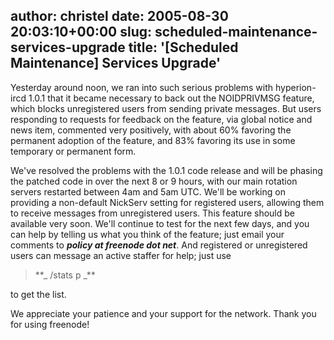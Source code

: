 author: christel
date: 2005-08-30 20:03:10+00:00
slug: scheduled-maintenance-services-upgrade
title: '[Scheduled Maintenance] Services Upgrade'
---
  Yesterday around noon, we ran into such serious problems with   hyperion-ircd 1.0.1 that it became necessary to back out the NOIDPRIVMSG   feature, which blocks unregistered users from sending private messages.    But users responding to requests for feedback on the feature, via global   notice and news item, commented very positively, with about 60% favoring   the permanent adoption of the feature, and 83% favoring its use in some   temporary or permanent form.

We've resolved the problems with the 1.0.1 code release and will be   phasing the patched code in over the next 8 or 9 hours, with our main   rotation servers restarted between 4am and 5am UTC.  We'll be working on   providing a non-default NickServ setting for registered users, allowing   them to receive messages from unregistered users. This feature should be   available very soon.  We'll continue to test for the next few days, and   you can help by telling us what you think of the feature; just email your   comments to **_policy at freenode dot net_**. And registered or   unregistered users can message an active staffer for help; just use


<blockquote>**_   /stats p _**</blockquote>


to get the list.

We appreciate your patience and your support for the network. Thank you   for using      freenode!
